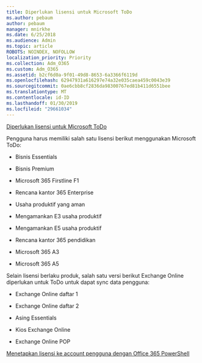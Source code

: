 ```yaml
---
title: Diperlukan lisensi untuk Microsoft ToDo
ms.author: pebaum
author: pebaum
manager: mnirkhe
ms.date: 6/25/2018
ms.audience: Admin
ms.topic: article
ROBOTS: NOINDEX, NOFOLLOW
localization_priority: Priority
ms.collection: Adm_O365
ms.custom: Adm_O365
ms.assetid: b2cf6d0a-9f01-49d8-8653-6a3366f6119d
ms.openlocfilehash: 62947931a616297e74a32e035caea459c0043e39
ms.sourcegitcommit: 0ae6cbb8cf2836da98300767ed81b411d6551bee
ms.translationtype: MT
ms.contentlocale: id-ID
ms.lasthandoff: 01/30/2019
ms.locfileid: "29661034"
---
```

[Diperlukan lisensi untuk Microsoft ToDo](https://support.office.com/article/381e9d1b-c500-49b5-973e-890fd86528d7.aspx)
  
Pengguna harus memiliki salah satu lisensi berikut menggunakan Microsoft ToDo:
  
- Bisnis Essentials
    
- Bisnis Premium
    
- Microsoft 365 Firstline F1
    
- Rencana kantor 365 Enterprise
    
- Usaha produktif yang aman
    
- Mengamankan E3 usaha produktif
    
- Mengamankan E5 usaha produktif
    
- Rencana kantor 365 pendidikan
    
- Microsoft 365 A3
    
- Microsoft 365 A5
    
Selain lisensi berlaku produk, salah satu versi berikut Exchange Online diperlukan untuk ToDo untuk dapat sync data pengguna: 
  
- Exchange Online daftar 1
    
- Exchange Online daftar 2
    
- Asing Essentials
    
- Kios Exchange Online
    
- Exchange Online POP
    
[Menetapkan lisensi ke account pengguna dengan Office 365 PowerShell](https://docs.microsoft.com/office365/enterprise/powershell/assign-licenses-to-user-accounts-with-office-365-powershell )
  

